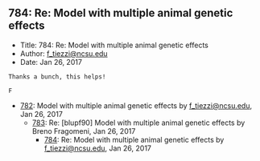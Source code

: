 ## 784: Re: Model with multiple animal genetic effects

- Title: 784: Re: Model with multiple animal genetic effects
- Author: f_tiezzi@ncsu.edu
- Date: Jan 26, 2017

```
Thanks a bunch, this helps!

F
```

- [782](0782.md): Model with multiple animal genetic effects by f_tiezzi@ncsu.edu, Jan 26, 2017
    - [783](0783.md): Re: [blupf90] Model with multiple animal genetic effects by Breno Fragomeni, Jan 26, 2017
        - [784](0784.md): Re: Model with multiple animal genetic effects by f_tiezzi@ncsu.edu, Jan 26, 2017
